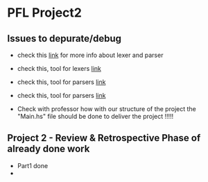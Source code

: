 

# PFL Project2


## Issues to depurate/debug
- check this [link](https://www.cse.chalmers.se/edu/year/2015/course/DAT150/lectures/proglang-04.html) for more info about lexer and parser

- check this, tool for lexers [link](https://haskell-alex.readthedocs.io/en/latest/)  

- check this, tool for parsers [link](https://hackage.haskell.org/package/happy) 
- check this, tool for parsers [link](https://hackage.haskell.org/package/parsec)
- Check with professor how with our structure of the project the "Main.hs" file should be done to deliver the project !!!!!

## Project 2 - Review & Retrospective Phase of already done work
- Part1 done
- 